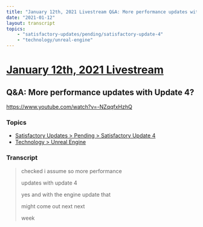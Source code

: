 ```yaml
---
title: "January 12th, 2021 Livestream Q&A: More performance updates with Update 4?"
date: "2021-01-12"
layout: transcript
topics:
    - "satisfactory-updates/pending/satisfactory-update-4"
    - "technology/unreal-engine"
---
```

# [January 12th, 2021 Livestream](../2021-01-12.md)
## Q&A: More performance updates with Update 4?
https://www.youtube.com/watch?v=-NZqqfxHzhQ

### Topics
* [Satisfactory Updates > Pending > Satisfactory Update 4](../topics/satisfactory-updates/pending/satisfactory-update-4.md)
* [Technology > Unreal Engine](../topics/technology/unreal-engine.md)

### Transcript

> checked i assume so more performance
> 
> updates with update 4
> 
> yes and with the engine update that
> 
> might come out next next
> 
> week
> 

